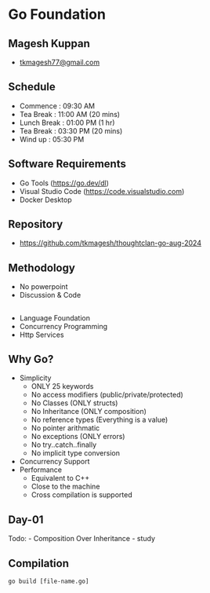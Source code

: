 # Go Foundation

## Magesh Kuppan
- tkmagesh77@gmail.com

## Schedule
- Commence      : 09:30 AM 
- Tea Break     : 11:00 AM (20 mins)
- Lunch Break   : 01:00 PM (1 hr)
- Tea Break     : 03:30 PM (20 mins)
- Wind up       : 05:30 PM

## Software Requirements
- Go Tools (https://go.dev/dl)
- Visual Studio Code (https://code.visualstudio.com)
- Docker Desktop

## Repository
- https://github.com/tkmagesh/thoughtclan-go-aug-2024

## Methodology
- No powerpoint
- Discussion & Code

## 
- Language Foundation
- Concurrency Programming
- Http Services

## Why Go?
- Simplicity
    - ONLY 25 keywords
    - No access modifiers (public/private/protected)
    - No Classes (ONLY structs)
    - No Inheritance (ONLY composition)
    - No reference types (Everything is a value)
    - No pointer arithmatic
    - No exceptions (ONLY errors)
    - No try..catch..finally
    - No implicit type conversion
- Concurrency Support
- Performance
    - Equivalent to C++
    - Close to the machine
    - Cross compilation is supported
## Day-01
Todo:
    - Composition Over Inheritance - study

## Compilation
```
go build [file-name.go]
```
